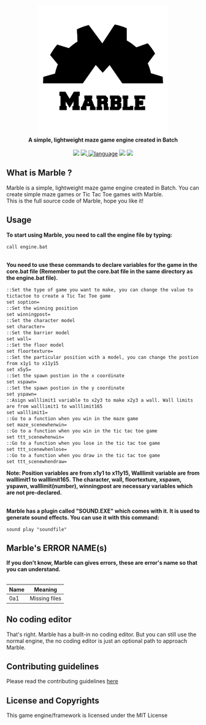 <div align="center">
    <img src="Resources/Branding/logo.png">
    <div><b>A simple, lightweight maze game engine created in Batch</b></div>
    <br/>
    <a href="https://github.com/nguyenphuminh/Marble-Engine/blob/master/LICENSE.md"><img src="https://img.shields.io/badge/license-MIT-blue.svg"/></a>
    <a href="https://circleci.com/gh/nguyenphuminh/Marble-Engine"><img src="https://circleci.com/gh/nguyenphuminh/Marble-Engine.svg?style=shield&circle-token=:circle-token"/>
    </a>
    <a href="https://github.com/nguyenphuminh/Marble-Engine/search?l=batchfile"><img alt="language" src="https://img.shields.io/badge/language-Batchfile-purple.svg"></a>
    <a href="#"><img src="https://img.shields.io/github/downloads/nguyenphuminh/Marble-Engine/total.svg"/></a>
    <a href="https://github.com/nguyenphuminh/Marble-Engine/blob/main/.github/CONTRIBUTING.md"><img src="https://img.shields.io/badge/PRs-welcome-brightgreen.svg"></a>
</div>

## What is Marble ?
Marble is a simple, lightweight maze game engine created in Batch. You can create simple maze games or Tic Tac Toe games with Marble.
<br/>
This is the full source code of Marble, hope you like it!

## Usage
<b>To start using Marble, you need to call the engine file by typing:</b>

    call engine.bat

<br/>
<b>You need to use these commands to declare variables for the game in the core.bat file (Remember to put the core.bat file in the same directory as the engine.bat file).</b>
<br/>

    ::Set the type of game you want to make, you can change the value to tictactoe to create a Tic Tac Toe game
    set soption=
    ::Set the winning position
    set winningpost=
    ::Set the character model  
    set character=
    ::Set the barrier model
    set wall=
    ::Set the floor model
    set floortexture=
    ::Set the particular position with a model, you can change the postion from x1y1 to x11y15
    set x5y5=
    ::Set the spawn postion in the x coordinate
    set xspawn=
    ::Set the spawn postion in the y coordinate
    set yspawn=
    ::Asign walllimit1 variable to x2y3 to make x2y3 a wall. Wall limits are from walllimit1 to walllimit165
    set walllimit1=
    ::Go to a function when you win in the maze game
    set maze_scenewhenwin=
    ::Go to a function when you win in the tic tac toe game
    set ttt_scenewhenwin=
    ::Go to a function when you lose in the tic tac toe game
    set ttt_scenewhenlose=
    ::Go to a function when you draw in the tic tac toe game
    set ttt_scenewhendraw=

<b>Note: Position variables are from x1y1 to x11y15, Walllimit variable are from walllimit1 to walllimit165.</b>
<b>The character, wall, floortexture, xspawn, yspawn, walllimit(number), winningpost are necessary variables which are not pre-declared.</b> 

<br/>
<b>Marble has a plugin called "SOUND.EXE" which comes with it. It is used to generate sound effects. You can use it with this command:</b>

    sound play "soundfile"


## Marble's ERROR NAME(s)
<b>If you don't know, Marble can gives errors, these are error's name so that you can understand.</b>    
<br/>
    
|  Name   |   Meaning          |
| ------- | ------------------ |
|  0a1    | Missing files      |


## No coding editor
That's right. Marble has a built-in no coding editor. But you can still use the normal engine, the no coding editor is just an optional path to approach Marble.

## Contributing guidelines
Please read the contributing guidelines <a href="https://github.com/nguyenphuminh/Marble-Engine/tree/master/.github/CONTRIBUTING.md">here</a>

## License and Copyrights
This game engine/framework is licensed under the MIT License

